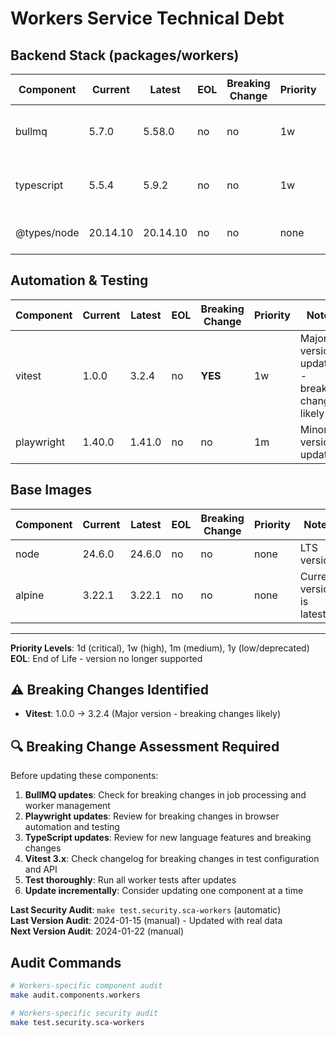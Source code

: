 # Workers Service Technical Debt

## Backend Stack (packages/workers)
| Component | Current | Latest | EOL | Breaking Change | Priority | Notes |
|-----------|---------|--------|-----|-----------------|----------|-------|
| bullmq | 5.7.0 | 5.58.0 | no | no | 1w | Minor version updates available |
| typescript | 5.5.4 | 5.9.2 | no | no | 1w | Minor version updates available |
| @types/node | 20.14.10 | 20.14.10 | no | no | none | Current version is latest |

## Automation & Testing
| Component | Current | Latest | EOL | Breaking Change | Priority | Notes |
|-----------|---------|--------|-----|-----------------|----------|-------|
| vitest | 1.0.0 | 3.2.4 | no | **YES** | 1w | Major version update - breaking changes likely |
| playwright | 1.40.0 | 1.41.0 | no | no | 1m | Minor version update |

## Base Images
| Component | Current | Latest | EOL | Breaking Change | Priority | Notes |
|-----------|---------|--------|-----|-----------------|----------|-------|
| node | 24.6.0 | 24.6.0 | no | no | none | LTS version |
| alpine | 3.22.1 | 3.22.1 | no | no | none | Current version is latest |

---

**Priority Levels**: 1d (critical), 1w (high), 1m (medium), 1y (low/deprecated)  
**EOL**: End of Life - version no longer supported

## ⚠️ Breaking Changes Identified
- **Vitest**: 1.0.0 → 3.2.4 (Major version - breaking changes likely)

## 🔍 Breaking Change Assessment Required
Before updating these components:
1. **BullMQ updates**: Check for breaking changes in job processing and worker management
2. **Playwright updates**: Review for breaking changes in browser automation and testing
3. **TypeScript updates**: Review for new language features and breaking changes
4. **Vitest 3.x**: Check changelog for breaking changes in test configuration and API
5. **Test thoroughly**: Run all worker tests after updates
6. **Update incrementally**: Consider updating one component at a time

**Last Security Audit**: `make test.security.sca-workers` (automatic)  
**Last Version Audit**: 2024-01-15 (manual) - Updated with real data  
**Next Version Audit**: 2024-01-22 (manual)

## Audit Commands
```bash
# Workers-specific component audit
make audit.components.workers

# Workers-specific security audit
make test.security.sca-workers
```
